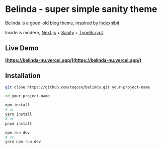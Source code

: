# Belinda - super simple sanity theme

Belinda is a good-old blog theme, inspired by [Indexhibit](https://www.indexhibit.org/).

Inside is modern, [Next.js](https://nextjs.org/) + [Sanity](https://www.sanity.io/) + [TypeScrypt](https://www.typescriptlang.org/).

## Live Demo

**[https://belinda-nu.vercel.app/](https://belinda-nu.vercel.app/)**


## Installation


```bash
git clone https://github.com/tagoso/belinda.git your-project-name
```

```bash
cd your-project-name
```


```bash
npm install
# or
yarn install
# or
pnpm install
```

```bash
npm run dev 
# or
yarn npm run dev
```


